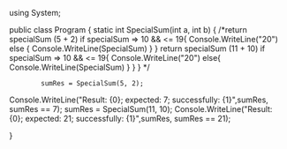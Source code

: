 using System;
    
public class Program
{
static int SpecialSum(int a, int b)
{
/*return specialSum (5 + 2)
if specialSum => 10 && <= 19{
  Console.WriteLine("20")
  else {
    Console.WriteLine(SpecialSum)
  }
}
return specialSum (11 + 10)
if specialSum => 10 && <= 19{
  Console.WriteLine("20")
  else{
    Console.WriteLine(SpecialSum)
  }
}
}
*/
    
            sumRes = SpecialSum(5, 2);
Console.WriteLine("Result: {0}; expected: 7; successfully: {1}",sumRes, sumRes == 7);
sumRes = SpecialSum(11, 10);
Console.WriteLine("Result: {0}; expected: 21; successfully: {1}",sumRes, sumRes == 21);

}
